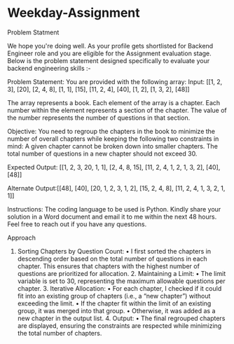 # Weekday-Assignment

Problem Statment

We hope you're doing well. As your profile gets shortlisted for Backend Engineer role and you are eligible for the Assignment evaluation stage.
Below is the problem statement designed specifically to evaluate your backend engineering skills :-


Problem Statement: You are provided with the following array:
Input: [[1, 2, 3], [20], [2, 4, 8], [1, 1], [15], [11, 2, 4], [40], [1, 2], [1, 3, 2], [48]]

The array represents a book. Each element of the array is a chapter.
Each number within the element represents a section of the chapter.
The value of the number represents the number of questions in that section.


Objective: You need to regroup the chapters in the book to minimize the number of overall chapters while keeping the following two constraints in mind:
A given chapter cannot be broken down into smaller chapters.
The total number of questions in a new chapter should not exceed 30.


Expected Output: [[1, 2, 3, 20, 1, 1], [2, 4, 8, 15], [11, 2, 4, 1, 2, 1, 3, 2], [40], [48]]

Alternate Output:[[48], [40], [20, 1, 2, 3, 1, 2], [15, 2, 4, 8], [11, 2, 4, 1, 3, 2, 1, 1]]

Instructions:
The coding language to be used is Python.
Kindly share your solution in a Word document and email it to me within the next 48 hours.
Feel free to reach out if you have any questions.





Approach

1.	Sorting Chapters by Question Count:
	•	I first sorted the chapters in descending order based on the total number of questions in each chapter. This ensures that chapters with the highest number of questions are prioritized for allocation.
	2.	Maintaining a Limit:
	•	The limit variable is set to 30, representing the maximum allowable questions per chapter.
	3.	Iterative Allocation:
	•	For each chapter, I checked if it could fit into an existing group of chapters (i.e., a “new chapter”) without exceeding the limit.
	•	If the chapter fit within the limit of an existing group, it was merged into that group.
	•	Otherwise, it was added as a new chapter in the output list.
	4.	Output:
	•	The final regrouped chapters are displayed, ensuring the constraints are respected while minimizing the total number of chapters.

